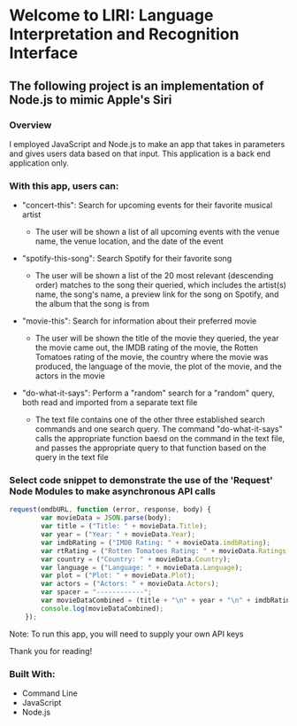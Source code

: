 # Welcome to LIRI: Language Interpretation and Recognition Interface

## The following project is an implementation of Node.js to mimic Apple's Siri

### Overview
I employed JavaScript and Node.js to make an app that takes in parameters and gives users data based on that input. This application is a back end application only.

### With this app, users can:
* "concert-this": Search for upcoming events for their favorite musical artist

   * The user will be shown a list of all upcoming events with the venue name, the venue location, and the date of the event

* "spotify-this-song": Search Spotify for their favorite song

   * The user will be shown a list of the 20 most relevant (descending order) matches to the song their queried, which includes the artist(s) name, the song's name, a preview link for the song on Spotify, and the album that the song is from

* "movie-this": Search for information about their preferred movie

   * The user will be shown the title of the movie they queried, the year the movie came out, the IMDB rating of the movie, the Rotten Tomatoes rating of the movie, the country where the movie was produced, the language of the movie, the plot of the movie, and the actors in the movie

* "do-what-it-says": Perform a "random" search for a "random" query, both read and imported from a separate text file

   * The text file contains one of the other three established search commands and one search query. The command "do-what-it-says" calls the appropriate function baesd on the command in the text file, and passes the appropriate query to that function based on the query in the text file

### Select code snippet to demonstrate the use of the 'Request' Node Modules to make asynchronous API calls
``` javascript
request(omdbURL, function (error, response, body) {
        var movieData = JSON.parse(body);
        var title = ("Title: " + movieData.Title);
        var year = ("Year: " + movieData.Year);
        var imdbRating = ("IMDB Rating: " + movieData.imdbRating);
        var rtRating = ("Rotten Tomatoes Rating: " + movieData.Ratings[1].Value);
        var country = ("Country: " + movieData.Country);
        var language = ("Language: " + movieData.Language);
        var plot = ("Plot: " + movieData.Plot);
        var actors = ("Actors: " + movieData.Actors);
        var spacer = "------------";
        var movieDataCombined = (title + "\n" + year + "\n" + imdbRating + "\n" + rtRating + "\n" + country + "\n" + language + "\n" + plot + "\n" + actors + "\n" + spacer + "\n");
        console.log(movieDataCombined);
    });
```

Note: To run this app, you will need to supply your own API keys

Thank you for reading!

### Built With:
* Command Line
* JavaScript
* Node.js
